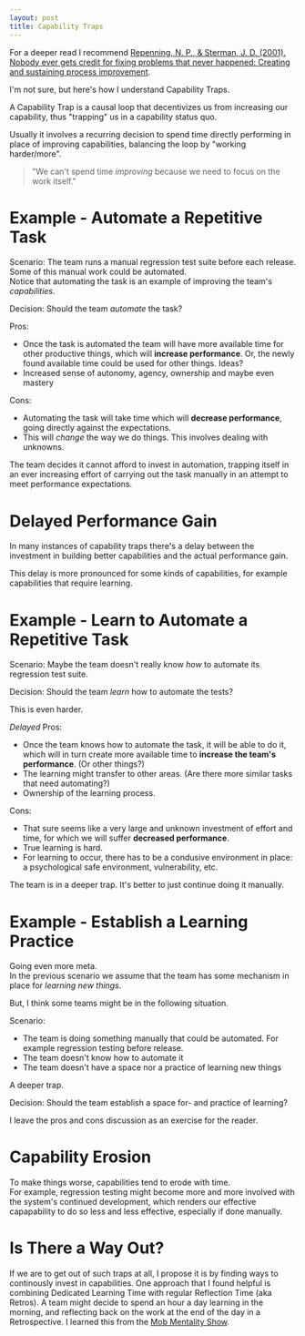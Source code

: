 ```yaml
---
layout: post
title: Capability Traps
---
```


For a deeper read I recommend [Repenning, N. P., & Sterman, J. D. (2001). Nobody ever gets credit for fixing problems that never happened: Creating and sustaining process improvement](https://web.mit.edu/nelsonr/www/CMR_Getting_Quality_v1.0.html).

I'm not sure, but here's how I understand Capability Traps.

A Capability Trap is a causal loop that decentivizes us from increasing our capability, thus "trapping" us in a capability status quo.

Usually it involves a recurring decision to spend time directly performing in place of improving capabilities, balancing the loop by "working harder/more".

> "We can't spend time _improving_ because we need to focus on the work itself."

# Example - Automate a Repetitive Task

Scenario: The team runs a manual regression test suite before each release. Some of this manual work could be automated.  
Notice that automating the task is an example of improving the team's *capabilities*.

Decision: Should the team *automate* the task?

Pros:

- Once the task is automated the team will have more available time for other productive things, which will **increase performance**. Or, the newly found available time could be used for other things. Ideas?
- Increased sense of autonomy, agency, ownership and maybe even mastery

Cons:

- Automating the task will take time which will **decrease performance**, going directly against the expectations.
- This will *change* the way we do things. This involves dealing with unknowns.

The team decides it cannot afford to invest in automation, trapping itself in an ever increasing effort of carrying out the task manually in an attempt to meet performance expectations.

# Delayed Performance Gain

In many instances of capability traps there's a delay between the investment in building better capabilities and the actual performance gain.

This delay is more pronounced for some kinds of capabilities, for example capabilities that require learning.

# Example - Learn to Automate a Repetitive Task

Scenario: Maybe the team doesn't really know *how* to automate its regression test suite.

Decision: Should the team *learn* how to automate the tests?

This is even harder.

*Delayed* Pros:

- Once the team knows how to automate the task, it will be able to do it, which will in turn create more available time to **increase the team's performance**. (Or other things?)
- The learning might transfer to other areas. (Are there more similar tasks that need automating?)
- Ownership of the learning process.

Cons:

- That sure seems like a very large and unknown investment of effort and time, for which we will suffer **decreased performance**.
- True learning is hard.
- For learning to occur, there has to be a condusive environment in place: a psychological safe environment, vulnerability, etc.

The team is in a deeper trap. It's better to just continue doing it manually.

# Example - Establish a Learning Practice

Going even more meta.  
In the previous scenario we assume that the team has some mechanism in place for *learning new things*.

But, I think some teams might be in the following situation.

Scenario:

- The team is doing something manually that could be automated. For example regression testing before release.
- The team doesn't know how to automate it
- The team doesn't have a space nor a practice of learning new things

A deeper trap.

Decision: Should the team establish a space for- and practice of learning?

I leave the pros and cons discussion as an exercise for the reader.

# Capability Erosion

To make things worse, capabilities tend to erode with time.  
For example, regression testing might become more and more involved with the system's continued development, which renders our effective capapability to do so less and less effective, especially if done manually.

# Is There a Way Out?

If we are to get out of such traps at all, I propose it is by finding ways to continously invest in capabilities. One approach that I found helpful is combining Dedicated Learning Time with regular Reflection Time (aka Retros). A team might decide to spend an hour a day learning in the morning, and reflecting back on the work at the end of the day in a Retrospective. I learned this from the [Mob Mentality Show](https://youtu.be/D1ZIJ-QAwMw).
